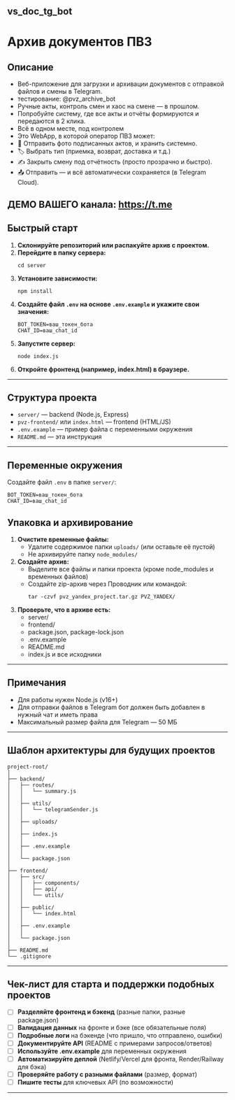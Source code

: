 
## vs_doc_tg_bot
# Архив документов ПВЗ

## Описание

- Веб-приложение для загрузки и архивации документов с отправкой файлов и смены в Telegram.
- тестирование: @pvz_archive_bot
- Ручные акты, контроль смен и хаос на смене — в прошлом.
- Попробуйте систему, где все акты и отчёты формируются и передаются в 2 клика.
- Всё в одном месте, под контролем
- Это WebApp, в которой оператор ПВЗ может:
- 📸 Отправить фото подписанных актов, и хранить системно.
- 🏷 Выбрать тип (приемка, возврат, доставка и т.д.)
- ✍️  Закрыть смену под отчётность (просто прозрачно и быстро). 
- 📤 Отправить — и всё автоматически сохраняется (в Telegram Cloud).

ДЕМО ВАШЕГО канала: https://t.me
---
## Быстрый старт

1. **Склонируйте репозиторий или распакуйте архив с проектом.**
2. **Перейдите в папку сервера:**
   ```
   cd server
   ```
3. **Установите зависимости:**
   ```
   npm install
   ```
4. **Создайте файл `.env` на основе `.env.example` и укажите свои значения:**
   ```
   BOT_TOKEN=ваш_токен_бота
   CHAT_ID=ваш_chat_id
   ```
5. **Запустите сервер:**
   ```
   node index.js
   ```
6. **Откройте фронтенд (например, index.html) в браузере.**

---

## Структура проекта

- `server/` — backend (Node.js, Express)
- `pvz-frontend/` или `index.html` — frontend (HTML/JS)
- `.env.example` — пример файла с переменными окружения
- `README.md` — эта инструкция

---

## Переменные окружения

Создайте файл `.env` в папке `server/`:
```
BOT_TOKEN=ваш_токен_бота
CHAT_ID=ваш_chat_id
```

## Упаковка и архивирование

1. **Очистите временные файлы:**
   - Удалите содержимое папки `uploads/` (или оставьте её пустой)
   - Не архивируйте папку `node_modules/`
2. **Создайте архив:**
   - Выделите все файлы и папки проекта (кроме node_modules и временных файлов)
   - Создайте zip-архив через Проводник или командой:
     ```
     tar -czvf pvz_yandex_project.tar.gz PVZ_YANDEX/
     ```
3. **Проверьте, что в архиве есть:**
   - server/
   - frontend/
   - package.json, package-lock.json
   - .env.example
   - README.md
   - index.js и все исходники

---

## Примечания

- Для работы нужен Node.js (v16+)
- Для отправки файлов в Telegram бот должен быть добавлен в нужный чат и иметь права
- Максимальный размер файла для Telegram — 50 МБ

---

## Шаблон архитектуры для будущих проектов

```
project-root/
│
├── backend/
│   ├── routes/
│   │   └── summary.js
│   │
│   ├── utils/
│   │   └── telegramSender.js
│   │
│   ├── uploads/
│   │
│   ├── index.js
│   │
│   ├── .env.example
│   │
│   └── package.json
│
├── frontend/
│   ├── src/
│   │   ├── components/
│   │   ├── api/
│   │   └── utils/
│   │
│   ├── public/
│   │   └── index.html
│   │
│   ├── .env.example
│   │
│   └── package.json
│
├── README.md
└── .gitignore
```

---

## Чек-лист для старта и поддержки подобных проектов

- [ ] **Разделяйте фронтенд и бэкенд** (разные папки, разные package.json)
- [ ] **Валидация данных** на фронте и бэке (все обязательные поля)
- [ ] **Подробные логи** на бэкенде (что пришло, что отправлено, ошибки)
- [ ] **Документируйте API** (README с примерами запросов/ответов)
- [ ] **Используйте .env.example** для переменных окружения
- [ ] **Автоматизируйте деплой** (Netlify/Vercel для фронта, Render/Railway для бэка)
- [ ] **Проверяйте работу с разными файлами** (размер, формат)
- [ ] **Пишите тесты** для ключевых API (по возможности)

---
